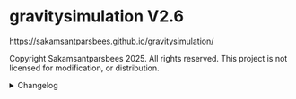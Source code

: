 # gravitysimulation V2.6
https://sakamsantparsbees.github.io/gravitysimulation/

Copyright Sakamsantparsbees 2025. All rights reserved.
This project is not licensed for modification, or distribution.

<details>
  <summary>Changelog</summary>
  <p>

<!-- 
    V2.0.1:
    - Fixed gravitational issues
    
    V2.0.2:
    - Changed accerlation calculations
    
    V2.0.3:
    - Fixed viewport size problem on portable devices
    - Fixed end simulation button
    
    V2.0.4:
    - Fixed settings svg icon on webkit
    - Added margin between buttons in popups (eg. settings)
    
    V2.0.5:
    - Added inital velocity settings
    - New faviicon
     -->
    V2.1:
    - Generate particles with desired position and ID idea(structure) added
    - Canceled selection features
    - Simulation pause when tab is inactive
    - Fixed distance ratio problems

    V2.2:
    - Generate on click/touch feature with desired position and ID system implemented
    - Added new zoom and drag system
    - Random generation follows with zoom and drag
    - Fixed zero mass acceraltion bug

    V2.3:
    - Fixed UI system (Unable callout popup when hold touch on touch devices and more responsive)

    V2.3.1:
    - Fixed untabbable bug on touch devices

    V2.3.2
    - Dragging function in touching devices implemented

    V2.4
    - Added template system
    - Reworked Particle system
    - Added wheel zoom and pinch zoom
    - Fixed pause button shifted lower in webkit
    - Fixed on generate bug when zoomed
    - Fixed gravitational attraction miscalculated formula

    V2.5
    - Replaced the zoom function with a more appropriate calculation method.
    - Fixed null particle name not appearing in when exporting
    - Removed reset velocity

    V2.6
    - added user-scalable=no in viewport meta tag
  </p>
</details>
